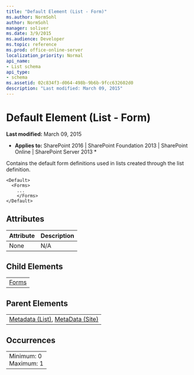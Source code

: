 ```yaml
---
title: "Default Element (List - Form)"
ms.author: NormSohl
author: NormSohl
manager: soliver
ms.date: 3/9/2015
ms.audience: Developer
ms.topic: reference
ms.prod: office-online-server
localization_priority: Normal
api_name:
- List schema
api_type:
- schema
ms.assetid: 02c834f3-d064-498b-9b6b-9fcc632602d0
description: "Last modified: March 09, 2015"
---
```


# Default Element (List - Form)

 **Last modified:** March 09, 2015 
  
 * **Applies to:** SharePoint 2016 | SharePoint Foundation 2013 | SharePoint Online | SharePoint Server 2013 * 
  
Contains the default form definitions used in lists created through the list definition.
  
```
<Default>
  <Forms>
    ...
    </Forms>
</Default>
```

## Attributes

|**Attribute**|**Description**|
|:-----|:-----|
|None  <br/> |N/A  <br/> |
   
## Child Elements

||
|:-----|
|[Forms](forms-element-list.md)|
   
## Parent Elements

||
|:-----|
|[Metadata (List)](metadata-element-list.md), [MetaData (Site)](../../collaborative-application-markup-language-caml-schemas/site-schema/metadata-element-site.md)|
   
## Occurrences

||
|:-----|
|Minimum: 0  <br/> Maximum: 1  <br/> |
   

